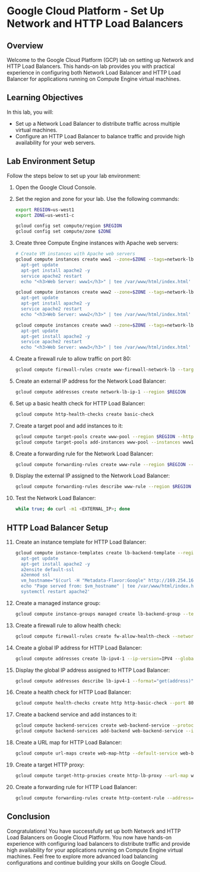 # Google Cloud Platform - Set Up Network and HTTP Load Balancers

## Overview

Welcome to the Google Cloud Platform (GCP) lab on setting up Network and HTTP Load Balancers. This hands-on lab provides you with practical experience in configuring both Network Load Balancer and HTTP Load Balancer for applications running on Compute Engine virtual machines.

## Learning Objectives

In this lab, you will:

- Set up a Network Load Balancer to distribute traffic across multiple virtual machines.
- Configure an HTTP Load Balancer to balance traffic and provide high availability for your web servers.

## Lab Environment Setup

Follow the steps below to set up your lab environment:

1. Open the Google Cloud Console.

2. Set the region and zone for your lab. Use the following commands:

    ```bash
    export REGION=us-west1
    export ZONE=us-west1-c

    gcloud config set compute/region $REGION
    gcloud config set compute/zone $ZONE
    ```

3. Create three Compute Engine instances with Apache web servers:

    ```bash
    # Create VM instances with Apache web servers
    gcloud compute instances create www1 --zone=$ZONE --tags=network-lb-tag --machine-type=e2-small --image-family=debian-11 --image-project=debian-cloud --metadata=startup-script='#!/bin/bash
      apt-get update
      apt-get install apache2 -y
      service apache2 restart
      echo "<h3>Web Server: www1</h3>" | tee /var/www/html/index.html'

    gcloud compute instances create www2 --zone=$ZONE --tags=network-lb-tag --machine-type=e2-small --image-family=debian-11 --image-project=debian-cloud --metadata=startup-script='#!/bin/bash
      apt-get update
      apt-get install apache2 -y
      service apache2 restart
      echo "<h3>Web Server: www2</h3>" | tee /var/www/html/index.html'

    gcloud compute instances create www3 --zone=$ZONE --tags=network-lb-tag --machine-type=e2-small --image-family=debian-11 --image-project=debian-cloud --metadata=startup-script='#!/bin/bash
      apt-get update
      apt-get install apache2 -y
      service apache2 restart
      echo "<h3>Web Server: www3</h3>" | tee /var/www/html/index.html'
    ```

4. Create a firewall rule to allow traffic on port 80:

    ```bash
    gcloud compute firewall-rules create www-firewall-network-lb --target-tags network-lb-tag --allow tcp:80
    ```

5. Create an external IP address for the Network Load Balancer:

    ```bash
    gcloud compute addresses create network-lb-ip-1 --region $REGION
    ```

6. Set up a basic health check for HTTP Load Balancer:

    ```bash
    gcloud compute http-health-checks create basic-check
    ```

7. Create a target pool and add instances to it:

    ```bash
    gcloud compute target-pools create www-pool --region $REGION --http-health-check basic-check
    gcloud compute target-pools add-instances www-pool --instances www1,www2,www3
    ```

8. Create a forwarding rule for the Network Load Balancer:

    ```bash
    gcloud compute forwarding-rules create www-rule --region $REGION --ports 80 --address network-lb-ip-1 --target-pool www-pool
    ```

9. Display the external IP assigned to the Network Load Balancer:

    ```bash
    gcloud compute forwarding-rules describe www-rule --region $REGION --format="json" | jq -r .IPAddress
    ```

10. Test the Network Load Balancer:

    ```bash
    while true; do curl -m1 <EXTERNAL_IP>; done
    ```

## HTTP Load Balancer Setup

11. Create an instance template for HTTP Load Balancer:

    ```bash
    gcloud compute instance-templates create lb-backend-template --region=$REGION --network=default --subnet=default --tags=allow-health-check --machine-type=e2-medium --image-family=debian-11 --image-project=debian-cloud --metadata=startup-script='#!/bin/bash
      apt-get update
      apt-get install apache2 -y
      a2ensite default-ssl
      a2enmod ssl
      vm_hostname="$(curl -H "Metadata-Flavor:Google" http://169.254.169.254/computeMetadata/v1/instance/name)"
      echo "Page served from: $vm_hostname" | tee /var/www/html/index.html
      systemctl restart apache2'
    ```

12. Create a managed instance group:

    ```bash
    gcloud compute instance-groups managed create lb-backend-group --template=lb-backend-template --size=2 --zone=$ZONE
    ```

13. Create a firewall rule to allow health check:

    ```bash
    gcloud compute firewall-rules create fw-allow-health-check --network=default --action=allow --direction=ingress --source-ranges=130.211.0.0/22,35.191.0.0/16 --target-tags=allow-health-check --rules=tcp:80
    ```

14. Create a global IP address for HTTP Load Balancer:

    ```bash
    gcloud compute addresses create lb-ipv4-1 --ip-version=IPV4 --global
    ```

15. Display the global IP address assigned to HTTP Load Balancer:

    ```bash
    gcloud compute addresses describe lb-ipv4-1 --format="get(address)" --global
    ```

16. Create a health check for HTTP Load Balancer:

    ```bash
    gcloud compute health-checks create http http-basic-check --port 80
    ```

17. Create a backend service and add instances to it:

    ```bash
    gcloud compute backend-services create web-backend-service --protocol=HTTP --port-name=http --health-checks=http-basic-check --global
    gcloud compute backend-services add-backend web-backend-service --instance-group=lb-backend-group --instance-group-zone=$ZONE --global
    ```

18. Create a URL map for HTTP Load Balancer:

    ```bash
    gcloud compute url-maps create web-map-http --default-service web-backend-service
    ```

19. Create a target HTTP proxy:

    ```bash
    gcloud compute target-http-proxies create http-lb-proxy --url-map web-map-http
    ```

20. Create a forwarding rule for HTTP Load Balancer:

    ```bash
    gcloud compute forwarding-rules create http-content-rule --address=lb-ipv4-1 --global --target-http-proxy=http-lb-proxy --ports=80
    ```

## Conclusion

Congratulations! You have successfully set up both Network and HTTP Load Balancers on Google Cloud Platform. You now have hands-on experience with configuring load balancers to distribute traffic and provide high availability for your applications running on Compute Engine virtual machines. Feel free to explore more advanced load balancing configurations and continue building your skills on Google Cloud.